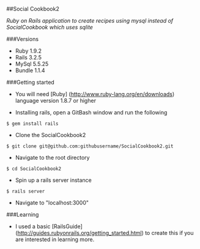 ##Social Cookbook2

*Ruby on Rails application to create recipes using mysql instead of SocialCookbook which uses sqlite*

###Versions
* Ruby 1.9.2
* Rails 3.2.5
* MySql 5.5.25
* Bundle 1.1.4

###Getting started

* You will need [Ruby] (http://www.ruby-lang.org/en/downloads) language version 1.8.7 or higher

* Installing rails, open a GitBash window and run the following

```$ gem install rails```

* Clone the SocialCookbook2

```$ git clone git@github.com:githubusername/SocialCookbook2.git```

* Navigate to the root directory

```$ cd SocialCookbook2```

* Spin up a rails server instance

```$ rails server```

* Navigate to "localhost:3000"

###Learning

* I used a basic [RailsGuide] (http://guides.rubyonrails.org/getting_started.html) to create this if you are interested in learning more.
